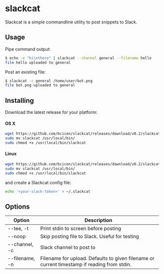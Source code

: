 # slackcat
Slackcat is a simple commandline utility to post snippets to Slack.

## Usage
Pipe command output:
```bash
$ echo -e "hi\nthere" | slackcat --channel general --filename hello
file hello uploaded to general
```

Post an existing file:
```bash
$ slackcat -c general /home/user/bot.png
file bot.png uploaded to general
```

## Installing

Download the latest release for your platform:

#### OS X

```bash
wget https://github.com/bcicen/slackcat/releases/download/v0.2/slackcat-0.2-darwin-amd64 -O slackcat
sudo mv slackcat /usr/local/bin/
sudo chmod +x /usr/local/bin/slackcat
```

#### Linux

```bash
wget https://github.com/bcicen/slackcat/releases/download/v0.2/slackcat-0.2-linux-amd64 -O slackcat
sudo mv slackcat /usr/local/bin/
sudo chmod +x /usr/local/bin/slackcat
```

and create a Slackcat config file:
```bash
echo '<your-slack-token>' > ~/.slackcat
```

## Options

Option | Description
--- | ---
--tee, -t | Print stdin to screen before posting
--noop | Skip posting file to Slack. Useful for testing
--channel, -c | Slack channel to post to
--filename, -n | Filename for upload. Defaults to given filename or current timestamp if reading from stdin.

